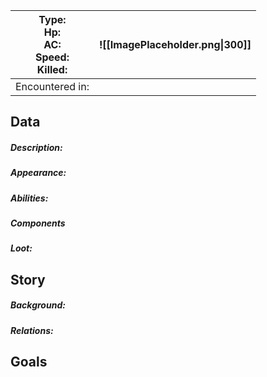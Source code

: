 | **Type**: <br>Hp:<br>AC:<br>Speed:<br>Killed: <br> | ![[ImagePlaceholder.png\|300]] |
| -------------------------------------------------- | ------------------------------ |
| Encountered in:                                    |                                |
## Data
##### Description:

##### Appearance: 

##### Abilities:

##### Components
##### Loot:
## Story

##### Background: 

##### Relations: 

## Goals
